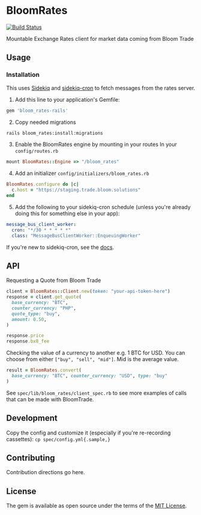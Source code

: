 # BloomRates

[![Build Status](https://travis-ci.org/bloom-solutions/bloom_rates-rails.svg?branch=master)](https://travis-ci.org/bloom-solutions/bloom_rates-rails)

Mountable Exchange Rates client for market data coming from Bloom Trade

## Usage

### Installation

This uses [Sidekiq](https://github.com/mperham/sidekiq) and [sidekiq-cron](https://github.com/ondrejbartas/sidekiq-cron) to fetch messages from the rates server.

1. Add this line to your application's Gemfile:
```ruby
gem 'bloom_rates-rails'
```

2. Copy needed migrations
```bash
rails bloom_rates:install:migrations
```

3. Enable the BloomRates engine by mounting in your routes
In your `config/routes.rb`
```ruby
mount BloomRates::Engine => "/bloom_rates"
```

4. Add an initializer `config/initializers/bloom_rates.rb`
```ruby
BloomRates.configure do |c|
  c.host = "https://staging.trade.bloom.solutions"
end
```

5. Add the following to your sidekiq-cron schedule (unless you're already doing this for something else in your app):

```yaml
message_bus_client_worker:
  cron: "*/30 * * * * *"
  class: "MessageBusClientWorker::EnqueuingWorker"
```

If you're new to sidekiq-cron, see the [docs](https://github.com/ondrejbartas/sidekiq-cron).

## API

Requesting a Quote from Bloom Trade
```ruby
client = BloomRates::Client.new(token: "your-api-token-here")
response = client.get_quote(
  base_currency: "BTC",
  counter_currency: "PHP",
  quote_type: "buy",
  amount: 0.50,
)

response.price
response.bx8_fee
```

Checking the value of a currency to another e.g. 1 BTC for USD. You can choose
from either `["buy", "sell", "mid"]`. Mid is the average value.
```ruby
result = BloomRates.convert(
  base_currency: "BTC", counter_currency: "USD", type: "buy"
)
```

See `spec/lib/bloom_rates/client_spec.rb` to see more examples of calls that can be made with BloomTrade.

## Development

Copy the config and customize it (especially if you're re-recording cassettes): `cp spec/config.yml{.sample,}`

## Contributing
Contribution directions go here.

## License
The gem is available as open source under the terms of the [MIT License](https://opensource.org/licenses/MIT).

